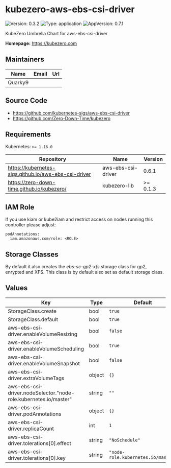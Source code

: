 # kubezero-aws-ebs-csi-driver

![Version: 0.3.2](https://img.shields.io/badge/Version-0.3.2-informational?style=flat-square) ![Type: application](https://img.shields.io/badge/Type-application-informational?style=flat-square) ![AppVersion: 0.7.1](https://img.shields.io/badge/AppVersion-0.7.1-informational?style=flat-square)

KubeZero Umbrella Chart for aws-ebs-csi-driver

**Homepage:** <https://kubezero.com>

## Maintainers

| Name | Email | Url |
| ---- | ------ | --- |
| Quarky9 |  |  |

## Source Code

* <https://github.com/kubernetes-sigs/aws-ebs-csi-driver>
* <https://github.com/Zero-Down-Time/kubezero>

## Requirements

Kubernetes: `>= 1.16.0`

| Repository | Name | Version |
|------------|------|---------|
| https://kubernetes-sigs.github.io/aws-ebs-csi-driver | aws-ebs-csi-driver | 0.6.1 |
| https://zero-down-time.github.io/kubezero/ | kubezero-lib | >= 0.1.3 |

## IAM Role
If you use kiam or kube2iam and restrict access on nodes running this controller please adjust:
```
podAnnotations:
  iam.amazonaws.com/role: <ROLE>
```

## Storage Classes
By default it also creates the *ebs-sc-gp2-xfs* storage class for gp2, enrypted and XFS.
This class is by default also set as default storage class.

## Values

| Key | Type | Default | Description |
|-----|------|---------|-------------|
| StorageClass.create | bool | `true` |  |
| StorageClass.default | bool | `true` |  |
| aws-ebs-csi-driver.enableVolumeResizing | bool | `false` |  |
| aws-ebs-csi-driver.enableVolumeScheduling | bool | `true` |  |
| aws-ebs-csi-driver.enableVolumeSnapshot | bool | `false` |  |
| aws-ebs-csi-driver.extraVolumeTags | object | `{}` | Optional tags to be added to each EBS volume |
| aws-ebs-csi-driver.nodeSelector."node-role.kubernetes.io/master" | string | `""` |  |
| aws-ebs-csi-driver.podAnnotations | object | `{}` | iam.amazonaws.com/role: <IAM role ARN> to assume |
| aws-ebs-csi-driver.replicaCount | int | `1` |  |
| aws-ebs-csi-driver.tolerations[0].effect | string | `"NoSchedule"` |  |
| aws-ebs-csi-driver.tolerations[0].key | string | `"node-role.kubernetes.io/master"` |  |
